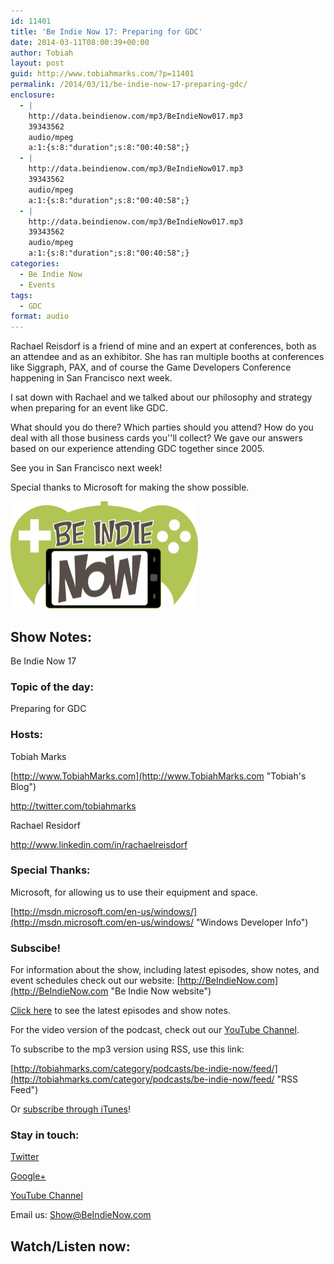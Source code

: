 ```yaml
---
id: 11401
title: 'Be Indie Now 17: Preparing for GDC'
date: 2014-03-11T08:00:39+00:00
author: Tobiah
layout: post
guid: http://www.tobiahmarks.com/?p=11401
permalink: /2014/03/11/be-indie-now-17-preparing-gdc/
enclosure:
  - |
    http://data.beindienow.com/mp3/BeIndieNow017.mp3
    39343562
    audio/mpeg
    a:1:{s:8:"duration";s:8:"00:40:58";}
  - |
    http://data.beindienow.com/mp3/BeIndieNow017.mp3
    39343562
    audio/mpeg
    a:1:{s:8:"duration";s:8:"00:40:58";}
  - |
    http://data.beindienow.com/mp3/BeIndieNow017.mp3
    39343562
    audio/mpeg
    a:1:{s:8:"duration";s:8:"00:40:58";}
categories:
  - Be Indie Now
  - Events
tags:
  - GDC
format: audio
---
```

Rachael Reisdorf is a friend of mine and an expert at conferences, both as an attendee and as an exhibitor. She has ran multiple booths at conferences like Siggraph, PAX, and of course the Game Developers Conference happening in San Francisco next week.

I sat down with Rachael and we talked about our philosophy and strategy when preparing for an event like GDC.

What should you do there? Which parties should you attend? How do you deal with all those business cards you''ll collect? We gave our answers based on our experience attending GDC together since 2005.

See you in San Francisco next week!

Special thanks to Microsoft for making the show possible.

<img alt="Be Indie Now Episode 17" src="/assets/2013/10/BeIndyNowLogo-512h-300x173.png?resize=300%2C172" width="300" height="172" data-recalc-dims="1" />

## Show Notes:

Be Indie Now 17

### Topic of the day:

Preparing for GDC

<!--more-->

### Hosts:

Tobiah Marks
  
[http://www.TobiahMarks.com](http://www.TobiahMarks.com "Tobiah's Blog")
  
<a title="Tobiah Twitter" href="http://twitter.com/tobiahmarks" target="_blank">http://twitter.com/tobiahmarks</a>

Rachael Residorf
  
<a href="http://www.linkedin.com/in/rachaelreisdorf" target="_blank">http://www.linkedin.com/in/rachaelreisdorf</a>

### Special Thanks:

Microsoft, for allowing us to use their equipment and space.
  
[http://msdn.microsoft.com/en-us/windows/](http://msdn.microsoft.com/en-us/windows/ "Windows Developer Info")

### Subscibe!

For information about the show, including latest episodes, show notes, and event schedules check out our website: [http://BeIndieNow.com](http://BeIndieNow.com "Be Indie Now website")

[Click here](http://tobiahmarks.com/category/podcasts/be-indie-now/ "Be Indie Now episodes and show notes") to see the latest episodes and show notes.

For the video version of the podcast, check out our <a title="YouTube" href="http://www.youtube.com/channel/UCW6QQfnk1In7woq619zgD0g" target="_blank">YouTube Channel</a>.

To subscribe to the mp3 version using RSS, use this link:
  
[http://tobiahmarks.com/category/podcasts/be-indie-now/feed/](http://tobiahmarks.com/category/podcasts/be-indie-now/feed/ "RSS Feed")
  
Or <a title="iTunes" href="https://itunes.apple.com/us/podcast/be-indie-now/id734501818 " target="_blank">subscribe through iTunes</a>!

### Stay in touch:

<a title="Twitter" href="http://twitter.com/BeIndieNow" target="_blank">Twitter</a>
  
<a href="https://plus.google.com/105885018850238693949" target="_blank" rel="publisher">Google+</a>
  
<a title="YouTube" href="http://www.youtube.com/channel/UCW6QQfnk1In7woq619zgD0g" target="_blank">YouTube Channel</a>
  
Email us: <Show@BeIndieNow.com>

## Watch/Listen now: